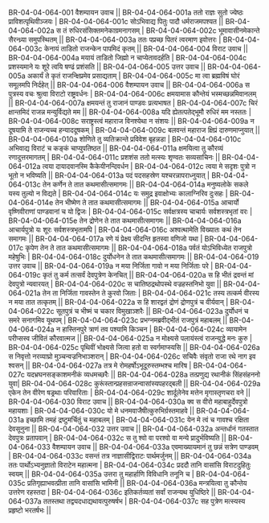 BR-04-04-064-001  	वैशम्पायन उवाच ||
BR-04-04-064-001a 	ततो राज्ञः सुतो ज्येष्ठः प्राविशत्पृथिवीञ्जयः |
BR-04-04-064-001c 	सोऽभिवाद्य पितुः पादौ धर्मराजमपश्यत ||
BR-04-04-064-002a	स तं रुधिरसंसिक्तमनेकाग्रमनागसम् |
BR-04-04-064-002c 	भूमावासीनमेकान्ते सैरन्ध्र्या समुपस्थितम् ||
BR-04-04-064-003a 	ततः पप्रच्छ पितरं त्वरमाण इवोत्तरः |
BR-04-04-064-003c 	केनायं ताडितो राजन्केन पापमिदं कृतम् ||
BR-04-04-064-004  	विराट उवाच ||
BR-04-04-064-004a 	मयायं ताडितो जिह्मो न चाप्येतावदर्हति |
BR-04-04-064-004c 	प्रशस्यमाने यः शूरे त्वयि षण्ढं प्रशंसति ||
BR-04-04-064-005  	उत्तर उवाच ||
BR-04-04-064-005a 	अकार्यं ते कृतं राजन्क्षिप्रमेव प्रसाद्यताम् |
BR-04-04-064-005c 	मा त्वा ब्रह्मविषं घोरं समूलमपि निर्दहेत् ||
BR-04-04-064-006  	वैशम्पायन उवाच ||
BR-04-04-064-006a 	स पुत्रस्य वचः श्रुत्वा विराटो राष्ट्रवर्धनः |
BR-04-04-064-006c 	क्षमयामास कौन्तेयं भस्मच्छन्नमिवानलम् ||
BR-04-04-064-007a 	क्षमयन्तं तु राजानं पाण्डवः प्रत्यभाषत |
BR-04-04-064-007c 	चिरं क्षान्तमिदं राजन्न मन्युर्विद्यते मम ||
BR-04-04-064-008a 	यदि ह्येतत्पतेद्भूमौ रुधिरं मम नस्ततः |
BR-04-04-064-008c 	सराष्ट्रस्त्वं महाराज विनश्येथा न संशयः ||
BR-04-04-064-009a 	न दूषयामि ते राजन्यच्च हन्याददूषकम् |
BR-04-04-064-009c 	बलवन्तं महाराज क्षिप्रं दारुणमाप्नुयात् ||
BR-04-04-064-010a 	शोणिते तु व्यतिक्रान्ते प्रविवेश बृहन्नडा |
BR-04-04-064-010c 	अभिवाद्य विराटं च कङ्कं चाप्युपतिष्ठत ||
BR-04-04-064-011a 	क्षमयित्वा तु कौरव्यं रणादुत्तरमागतम् |
BR-04-04-064-011c 	प्रशशंस ततो मत्स्यः शृण्वतः सव्यसाचिनः ||
BR-04-04-064-012a 	त्वया दायादवानस्मि कैकेयीनन्दिवर्धन |
BR-04-04-064-012c 	त्वया मे सदृशः पुत्रो न भूतो न भविष्यति ||
BR-04-04-064-013a 	पदं पदसहस्रेण यश्चरन्नापराध्नुयात् |
BR-04-04-064-013c 	तेन कर्णेन ते तात कथमासीत्समागमः ||
BR-04-04-064-014a 	मनुष्यलोके सकले यस्य तुल्यो न विद्यते |
BR-04-04-064-014c 	यः समुद्र इवाक्षोभ्यः कालाग्निरिव दुःसहः |
BR-04-04-064-014e 	तेन भीष्मेण ते तात कथमासीत्समागमः ||
BR-04-04-064-015a 	आचार्यो वृष्णिवीराणां पाण्डवानां च यो द्विजः |
BR-04-04-064-015c 	सर्वक्षत्रस्य चाचार्यः सर्वशस्त्रभृतां वरः |
BR-04-04-064-015e 	तेन द्रोणेन ते तात कथमासीत्समागमः ||
BR-04-04-064-016a 	आचार्यपुत्रो यः शूरः सर्वशस्त्रभृतामपि |
BR-04-04-064-016c 	अश्वत्थामेति विख्यातः कथं तेन समागमः ||
BR-04-04-064-017a 	रणे यं प्रेक्ष्य सीदन्ति हृतस्वा वणिजो यथा |
BR-04-04-064-017c 	कृपेण तेन ते तात कथमासीत्समागमः ||
BR-04-04-064-018a 	पर्वतं योऽभिविध्येत राजपुत्रो महेषुभिः |
BR-04-04-064-018c 	दुर्योधनेन ते तात कथमासीत्समागमः ||
BR-04-04-064-019  	उत्तर उवाच ||
BR-04-04-064-019a 	न मया निर्जिता गावो न मया निर्जिताः परे |
BR-04-04-064-019c 	कृतं तु कर्म तत्सर्वं देवपुत्रेण केनचित् ||
BR-04-04-064-020a 	स हि भीतं द्रवन्तं मां देवपुत्रो न्यवारयत् |
BR-04-04-064-020c 	स चातिष्ठद्रथोपस्थे वज्रहस्तनिभो युवा ||
BR-04-04-064-021a 	तेन ता निर्जिता गावस्तेन ते कुरवो जिताः |
BR-04-04-064-021c 	तस्य तत्कर्म वीरस्य न मया तात तत्कृतम् ||
BR-04-04-064-022a 	स हि शारद्वतं द्रोणं द्रोणपुत्रं च वीर्यवान् |
BR-04-04-064-022c 	सूतपुत्रं च भीष्मं च चकार विमुखाञ्शरैः ||
BR-04-04-064-023a 	दुर्योधनं च समरे सनागमिव यूथपम् |
BR-04-04-064-023c 	प्रभग्नमब्रवीद्भीतं राजपुत्रं महाबलम् ||
BR-04-04-064-024a 	न हास्तिनपुरे त्राणं तव पश्यामि किञ्चन |
BR-04-04-064-024c 	व्यायामेन परीप्सस्व जीवितं कौरवात्मज ||
BR-04-04-064-025a 	न मोक्ष्यसे पलायंस्त्वं राजन्युद्धे मनः कुरु |
BR-04-04-064-025c 	पृथिवीं भोक्ष्यसे जित्वा हतो वा स्वर्गमाप्स्यसि ||
BR-04-04-064-026a 	स निवृत्तो नरव्याघ्रो मुञ्चन्वज्रनिभाञ्शरान् |
BR-04-04-064-026c 	सचिवैः संवृतो राजा रथे नाग इव श्वसन् ||
BR-04-04-064-027a 	तत्र मे रोमहर्षोऽभूदूरुस्तम्भश्च मारिष |
BR-04-04-064-027c 	यदभ्रघनसङ्काशमनीकं व्यधमच्छरैः ||
BR-04-04-064-028a 	तत्प्रणुद्य रथानीकं सिंहसंहननो युवा|
BR-04-04-064-028c 	कुरूंस्तान्प्रहसन्राजन्वासांस्यपहरद्बली ||
BR-04-04-064-029a 	एकेन तेन वीरेण षड्रथाः परिवारिताः |
BR-04-04-064-029c 	शार्दूलेनेव मत्तेन मृगास्तृणचरा वने ||
BR-04-04-064-030  	विराट उवाच ||
BR-04-04-064-030a 	क्व स वीरो महाबाहुर्देवपुत्रो महायशाः |
BR-04-04-064-030c 	यो मे धनमवाजैषीत्कुरुभिर्ग्रस्तमाहवे ||
BR-04-04-064-031a 	इच्छामि तमहं द्रष्टुमर्चितुं च महाबलम् |
BR-04-04-064-031c 	येन मे त्वं च गावश्च रक्षिता देवसूनुना ||
BR-04-04-064-032  	उत्तर उवाच ||
BR-04-04-064-032a 	अन्तर्धानं गतस्तात देवपुत्रः प्रतापवान् |
BR-04-04-064-032c 	स तु श्वो वा परश्वो वा मन्ये प्रादुर्भविष्यति ||
BR-04-04-064-033  	वैशम्पायन उवाच ||
BR-04-04-064-033a 	एवमाख्यायमानं तु छन्नं सत्रेण पाण्डवम् |
BR-04-04-064-033c 	वसन्तं तत्र नाज्ञासीद्विराटः पार्थमर्जुनम् ||
BR-04-04-064-034a 	ततः पार्थोऽभ्यनुज्ञातो विराटेन महात्मना |
BR-04-04-064-034c 	प्रददौ तानि वासांसि विराटदुहितुः स्वयम् ||
BR-04-04-064-035a 	उत्तरा तु महार्हाणि विविधानि तनूनि च |
BR-04-04-064-035c 	प्रतिगृह्याभवत्प्रीता तानि वासांसि भामिनी ||
BR-04-04-064-036a 	मन्त्रयित्वा तु कौन्तेय उत्तरेण रहस्तदा |
BR-04-04-064-036c 	इतिकर्तव्यतां सर्वां राजन्यथ युधिष्ठिरे ||
BR-04-04-064-037a 	ततस्तथा तद्व्यदधाद्यथावत्पुरुषर्षभ |
BR-04-04-064-037c 	सह पुत्रेण मत्स्यस्य प्रहृष्टो भरतर्षभः ||
